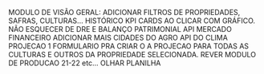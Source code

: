 MODULO DE VISÃO GERAL: ADICIONAR FILTROS DE PROPRIEDADES, SAFRAS, CULTURAS... HISTÓRICO KPI CARDS AO CLICAR COM GRÁFICO.
NÃO ESQUECER DE DRE E BALANÇO PATRIMONIAL
API MERCADO FINANCEIRO
ADICIONAR MAIS CIDADES DO AGRO API DO CLIMA
PROJECAO 1 FORMULARIO PRA CRIAR O A PROJECAO PARA TODAS AS CULTURAS E OUTROS DA PROPRIEDADE SELECIONADA.
REVER MODULO DE PRODUCAO 21-22 etc... OLHAR PLANILHA
